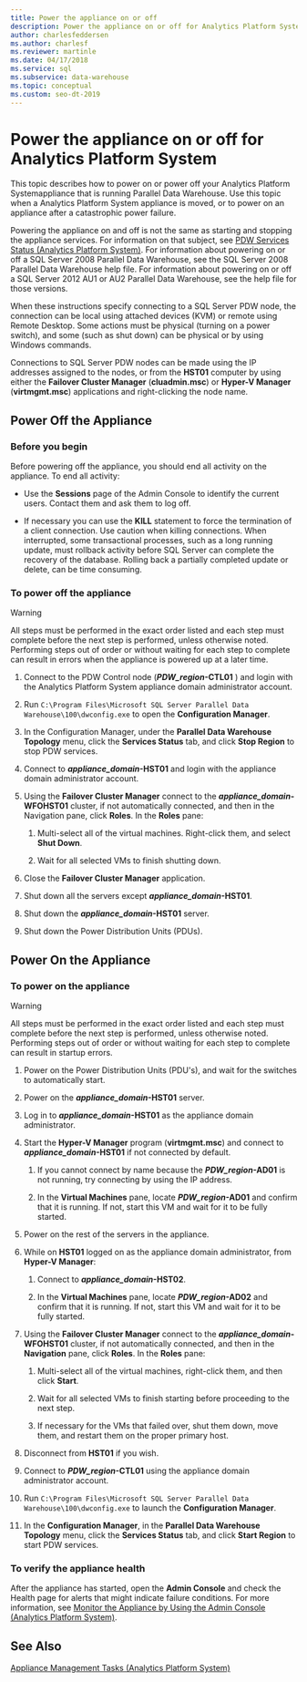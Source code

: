 ```yaml
---
title: Power the appliance on or off
description: Power the appliance on or off for Analytics Platform System
author: charlesfeddersen
ms.author: charlesf
ms.reviewer: martinle
ms.date: 04/17/2018
ms.service: sql
ms.subservice: data-warehouse
ms.topic: conceptual
ms.custom: seo-dt-2019
---
```


# Power the appliance on or off for Analytics Platform System
This topic describes how to power on or power off your Analytics Platform Systemappliance that is running Parallel Data Warehouse. Use this topic when a Analytics Platform System appliance is moved, or to power on an appliance after a catastrophic power failure.  
  
Powering the appliance on and off is not the same as starting and stopping the appliance services. For information on that subject, see [PDW Services Status &#40;Analytics Platform System&#41;](pdw-services-status.md). For information about powering on or off a SQL Server 2008 Parallel Data Warehouse, see the SQL Server 2008 Parallel Data Warehouse help file. For information about powering on or off a SQL Server 2012 AU1 or AU2 Parallel Data Warehouse, see the help file for those versions.  
  
When these instructions specify connecting to a SQL Server PDW node, the connection can be local using attached devices (KVM) or remote using Remote Desktop. Some actions must be physical (turning on a power switch), and some (such as shut down) can be physical or by using Windows commands.  
  
Connections to SQL Server PDW nodes can be made using the IP addresses assigned to the nodes, or from the **HST01** computer by using either the **Failover Cluster Manager** (**cluadmin.msc**) or **Hyper-V Manager** (**virtmgmt.msc**) applications and right-clicking the node name.  
  
## <a name="PowerOff"></a>Power Off the Appliance  
  
### Before you begin  
Before powering off the appliance, you should end all activity on the appliance. To end all activity:  
  
-   Use the **Sessions** page of the Admin Console to identify the current users. Contact them and ask them to log off.  
  
-   If necessary you can use the **KILL** statement to force the termination of a client connection. Use caution when killing connections. When interrupted, some transactional processes, such as a long running update, must rollback activity before SQL Server can complete the recovery of the database. Rolling back a partially completed update or delete, can be time consuming.  
  
### To power off the appliance  
  
> [!WARNING]  
> All steps must be performed in the exact order listed and each step must complete before the next step is performed, unless otherwise noted. Performing steps out of order or without waiting for each step to complete can result in errors when the appliance is powered up at a later time.  
  
1.  Connect to the PDW Control node (**_PDW_region_-CTL01** ) and login with the Analytics Platform System appliance domain administrator account.  
  
2.  Run `C:\Program Files\Microsoft SQL Server Parallel Data Warehouse\100\dwconfig.exe` to open the **Configuration Manager**.  
  
3.  In the Configuration Manager, under the **Parallel Data Warehouse Topology** menu, click the **Services Status** tab, and click **Stop Region** to stop PDW services.   
  
4.  Connect to **_appliance_domain_-HST01** and login with the appliance domain administrator account.  
  
5.  Using the **Failover Cluster Manager** connect to the **_appliance_domain_-WFOHST01** cluster, if not automatically connected, and then in the Navigation pane, click **Roles**. In the **Roles** pane:  
  
    1.  Multi-select all of the virtual machines. Right-click them, and select **Shut Down**.  
  
    2.  Wait for all selected VMs to finish shutting down.  
  
6.  Close the **Failover Cluster Manager** application.  
  
7. Shut down all the servers except **_appliance_domain_-HST01**.  
  
8. Shut down the **_appliance_domain_-HST01** server.  
  
9. Shut down the Power Distribution Units (PDUs).  
  
## <a name="PowerOn"></a>Power On the Appliance  
  
### To power on the appliance  
  
> [!WARNING]  
> All steps must be performed in the exact order listed and each step must complete before the next step is performed, unless otherwise noted. Performing steps out of order or without waiting for each step to complete can result in startup errors.  
  
1.  Power on the Power Distribution Units (PDU's), and wait for the switches to automatically start.  
  
2.  Power on the **_appliance_domain_-HST01** server.  
  
3.  Log in to **_appliance_domain_-HST01** as the appliance domain administrator.  
  
4.  Start the **Hyper-V Manager** program (**virtmgmt.msc**) and connect to **_appliance_domain_-HST01** if not connected by default.  
  
    1.  If you cannot connect by name because the **_PDW_region_-AD01** is not running, try connecting by using the IP address.  
  
    2.  In the **Virtual Machines** pane, locate **_PDW_region_-AD01** and confirm that it is running. If not, start this VM and wait for it to be fully started.  
  
5.  Power on the rest of the servers in the appliance.  
  
6.  While on **HST01** logged on as the appliance domain administrator, from **Hyper-V Manager**:  
  
    1.  Connect to **_appliance_domain_-HST02**.  
  
    2.  In the **Virtual Machines** pane, locate **_PDW_region_-AD02** and confirm that it is running.  If not, start this VM and wait for it to be fully started.  
  
7.  Using the **Failover Cluster Manager** connect to the **_appliance_domain_-WFOHST01** cluster, if not automatically connected, and then in the **Navigation** pane, click **Roles**. In the **Roles** pane:  
  
    1.  Multi-select all of the virtual machines, right-click them, and then click **Start**.  
  
    2.  Wait for all selected VMs to finish starting before proceeding to the next step.  
  
    3.  If necessary for the VMs that failed over, shut them down, move them, and restart them on the proper primary host.  
  
8. Disconnect from **HST01** if you wish.  
  
9. Connect to **_PDW_region_-CTL01** using the appliance domain administrator account.  
  
10. Run `C:\Program Files\Microsoft SQL Server Parallel Data Warehouse\100\dwconfig.exe` to launch the **Configuration Manager**.  
  
11. In the **Configuration Manager**, in the **Parallel Data Warehouse Topology** menu, click the **Services Status** tab, and click **Start Region** to start PDW services.  
  
### To verify the appliance health  
After the appliance has started, open the **Admin Console** and check the Health page for alerts that might indicate failure conditions. For more information, see [Monitor the Appliance by Using the Admin Console &#40;Analytics Platform System&#41;](monitor-the-appliance-by-using-the-admin-console.md).  
  
## See Also  
[Appliance Management Tasks &#40;Analytics Platform System&#41;](appliance-management-tasks.md)  
  
